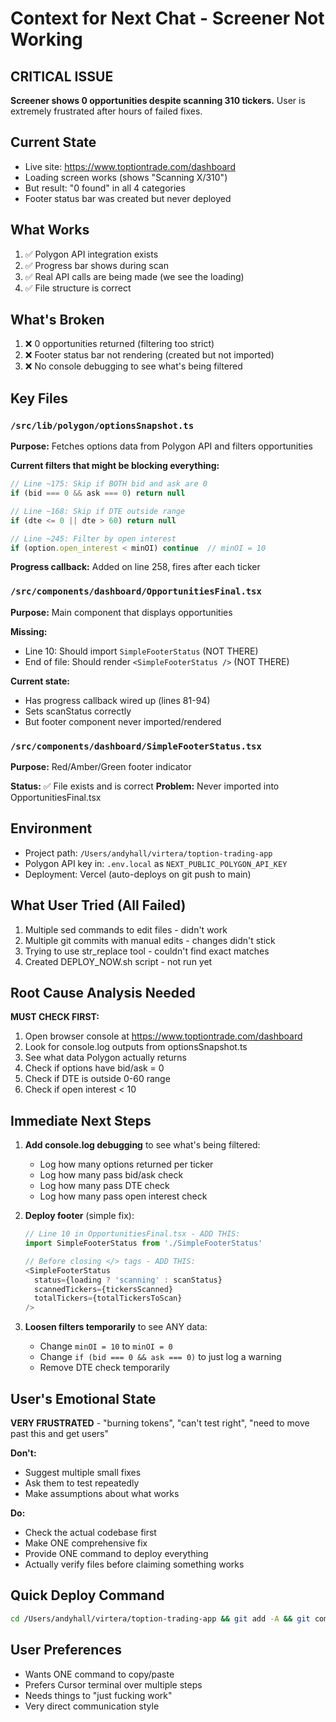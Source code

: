 # Context for Next Chat - Screener Not Working

## CRITICAL ISSUE
**Screener shows 0 opportunities despite scanning 310 tickers.** User is extremely frustrated after hours of failed fixes.

## Current State
- Live site: https://www.toptiontrade.com/dashboard
- Loading screen works (shows "Scanning X/310")
- But result: "0 found" in all 4 categories
- Footer status bar was created but never deployed

## What Works
1. ✅ Polygon API integration exists
2. ✅ Progress bar shows during scan
3. ✅ Real API calls are being made (we see the loading)
4. ✅ File structure is correct

## What's Broken
1. ❌ 0 opportunities returned (filtering too strict)
2. ❌ Footer status bar not rendering (created but not imported)
3. ❌ No console debugging to see what's being filtered

## Key Files

### `/src/lib/polygon/optionsSnapshot.ts`
**Purpose:** Fetches options data from Polygon API and filters opportunities

**Current filters that might be blocking everything:**
```typescript
// Line ~175: Skip if BOTH bid and ask are 0
if (bid === 0 && ask === 0) return null

// Line ~168: Skip if DTE outside range
if (dte <= 0 || dte > 60) return null

// Line ~245: Filter by open interest
if (option.open_interest < minOI) continue  // minOI = 10
```

**Progress callback:** Added on line 258, fires after each ticker

### `/src/components/dashboard/OpportunitiesFinal.tsx`
**Purpose:** Main component that displays opportunities

**Missing:** 
- Line 10: Should import `SimpleFooterStatus` (NOT THERE)
- End of file: Should render `<SimpleFooterStatus />` (NOT THERE)

**Current state:**
- Has progress callback wired up (lines 81-94)
- Sets scanStatus correctly
- But footer component never imported/rendered

### `/src/components/dashboard/SimpleFooterStatus.tsx`
**Purpose:** Red/Amber/Green footer indicator

**Status:** ✅ File exists and is correct
**Problem:** Never imported into OpportunitiesFinal.tsx

## Environment
- Project path: `/Users/andyhall/virtera/toption-trading-app`
- Polygon API key in: `.env.local` as `NEXT_PUBLIC_POLYGON_API_KEY`
- Deployment: Vercel (auto-deploys on git push to main)

## What User Tried (All Failed)
1. Multiple sed commands to edit files - didn't work
2. Multiple git commits with manual edits - changes didn't stick
3. Trying to use str_replace tool - couldn't find exact matches
4. Created DEPLOY_NOW.sh script - not run yet

## Root Cause Analysis Needed
**MUST CHECK FIRST:**
1. Open browser console at https://www.toptiontrade.com/dashboard
2. Look for console.log outputs from optionsSnapshot.ts
3. See what data Polygon actually returns
4. Check if options have bid/ask = 0
5. Check if DTE is outside 0-60 range
6. Check if open interest < 10

## Immediate Next Steps
1. **Add console.log debugging** to see what's being filtered:
   - Log how many options returned per ticker
   - Log how many pass bid/ask check
   - Log how many pass DTE check
   - Log how many pass open interest check

2. **Deploy footer** (simple fix):
   ```typescript
   // Line 10 in OpportunitiesFinal.tsx - ADD THIS:
   import SimpleFooterStatus from './SimpleFooterStatus'
   
   // Before closing </> tags - ADD THIS:
   <SimpleFooterStatus 
     status={loading ? 'scanning' : scanStatus}
     scannedTickers={tickersScanned}
     totalTickers={totalTickersToScan}
   />
   ```

3. **Loosen filters temporarily** to see ANY data:
   - Change `minOI = 10` to `minOI = 0`
   - Change `if (bid === 0 && ask === 0)` to just log a warning
   - Remove DTE check temporarily

## User's Emotional State
**VERY FRUSTRATED** - "burning tokens", "can't test right", "need to move past this and get users"

**Don't:**
- Suggest multiple small fixes
- Ask them to test repeatedly
- Make assumptions about what works

**Do:**
- Check the actual codebase first
- Make ONE comprehensive fix
- Provide ONE command to deploy everything
- Actually verify files before claiming something works

## Quick Deploy Command
```bash
cd /Users/andyhall/virtera/toption-trading-app && git add -A && git commit -m "Fix: Add console debugging and footer" && git push origin main
```

## User Preferences
- Wants ONE command to copy/paste
- Prefers Cursor terminal over multiple steps
- Needs things to "just fucking work"
- Very direct communication style
